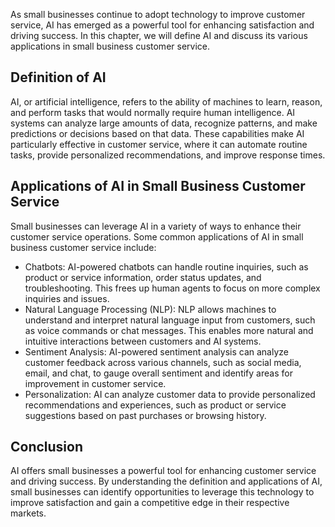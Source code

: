 

As small businesses continue to adopt technology to improve customer service, AI has emerged as a powerful tool for enhancing satisfaction and driving success. In this chapter, we will define AI and discuss its various applications in small business customer service.

Definition of AI
----------------

AI, or artificial intelligence, refers to the ability of machines to learn, reason, and perform tasks that would normally require human intelligence. AI systems can analyze large amounts of data, recognize patterns, and make predictions or decisions based on that data. These capabilities make AI particularly effective in customer service, where it can automate routine tasks, provide personalized recommendations, and improve response times.

Applications of AI in Small Business Customer Service
-----------------------------------------------------

Small businesses can leverage AI in a variety of ways to enhance their customer service operations. Some common applications of AI in small business customer service include:

* Chatbots: AI-powered chatbots can handle routine inquiries, such as product or service information, order status updates, and troubleshooting. This frees up human agents to focus on more complex inquiries and issues.
* Natural Language Processing (NLP): NLP allows machines to understand and interpret natural language input from customers, such as voice commands or chat messages. This enables more natural and intuitive interactions between customers and AI systems.
* Sentiment Analysis: AI-powered sentiment analysis can analyze customer feedback across various channels, such as social media, email, and chat, to gauge overall sentiment and identify areas for improvement in customer service.
* Personalization: AI can analyze customer data to provide personalized recommendations and experiences, such as product or service suggestions based on past purchases or browsing history.

Conclusion
----------

AI offers small businesses a powerful tool for enhancing customer service and driving success. By understanding the definition and applications of AI, small businesses can identify opportunities to leverage this technology to improve satisfaction and gain a competitive edge in their respective markets.
